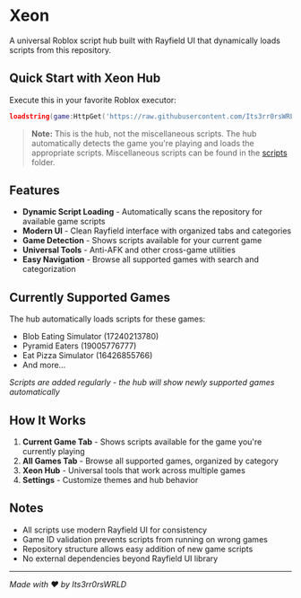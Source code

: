 # Xeon

A universal Roblox script hub built with Rayfield UI that dynamically loads scripts from this repository.

## Quick Start with Xeon Hub

Execute this in your favorite Roblox executor:
```lua
loadstring(game:HttpGet('https://raw.githubusercontent.com/Its3rr0rsWRLD/Xeon/main/source.lua'))()
```

> **Note:** This is the hub, not the miscellaneous scripts. The hub automatically detects the game you're playing and loads the appropriate scripts. Miscellaneous scripts can be found in the [scripts](https://github.com/Its3rr0rsWRLD/Xeon/tree/main/scripts/misc/README.md) folder.

## Features

- **Dynamic Script Loading** - Automatically scans the repository for available game scripts
- **Modern UI** - Clean Rayfield interface with organized tabs and categories  
- **Game Detection** - Shows scripts available for your current game
- **Universal Tools** - Anti-AFK and other cross-game utilities
- **Easy Navigation** - Browse all supported games with search and categorization

## Currently Supported Games

The hub automatically loads scripts for these games:
- Blob Eating Simulator (17240213780)
- Pyramid Eaters (19005776777) 
- Eat Pizza Simulator (16426855766)
- And more...

*Scripts are added regularly - the hub will show newly supported games automatically*

## How It Works

1. **Current Game Tab** - Shows scripts available for the game you're currently playing
2. **All Games Tab** - Browse all supported games, organized by category
3. **Xeon Hub** - Universal tools that work across multiple games
4. **Settings** - Customize themes and hub behavior

## Notes

- All scripts use modern Rayfield UI for consistency
- Game ID validation prevents scripts from running on wrong games
- Repository structure allows easy addition of new game scripts
- No external dependencies beyond Rayfield UI library

---

*Made with ❤️ by Its3rr0rsWRLD*
